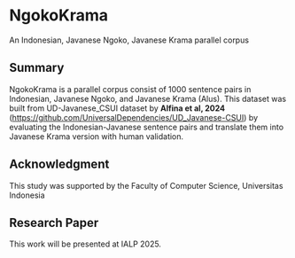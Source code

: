 # NgokoKrama
An Indonesian, Javanese Ngoko, Javanese Krama parallel corpus

## Summary
NgokoKrama is a parallel corpus consist of 1000 sentence pairs in Indonesian, Javanese Ngoko, and Javanese Krama (Alus). This dataset was built from UD-Javanese_CSUI dataset by **Alfina et al, 2024** (https://github.com/UniversalDependencies/UD_Javanese-CSUI) by evaluating the Indonesian-Javanese sentence pairs and translate them into Javanese Krama version with human validation.

## Acknowledgment
This study was supported by the Faculty of Computer Science, Universitas Indonesia

## Research Paper
This work will be presented at IALP 2025.
